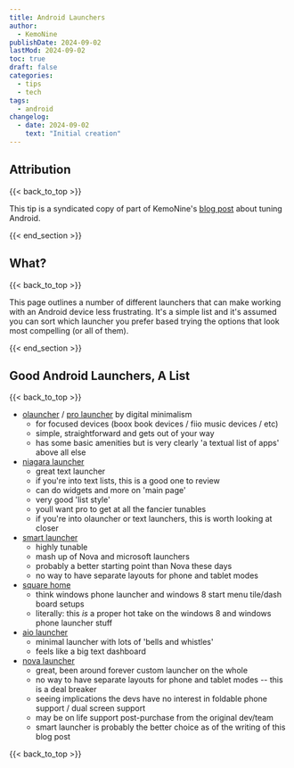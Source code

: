 ```yaml
---
title: Android Launchers
author: 
  - KemoNine
publishDate: 2024-09-02
lastMod: 2024-09-02
toc: true
draft: false
categories:
  - tips
  - tech
tags:
  - android
changelog:
  - date: 2024-09-02
    text: "Initial creation"
---
```


## Attribution
{{< back_to_top >}}

This tip is a syndicated copy of part of KemoNine's [blog post](https://blog.kemonine.info/blog/2024-09-01-android-tuning/) about tuning Android.

{{< end_section >}}

## What?
{{< back_to_top >}}

This page outlines a number of different launchers that can make working with an Android device less frustrating. It's a simple list and it's assumed you can sort which launcher you prefer based trying the options that look most compelling (or all of them).

{{< end_section >}}

## Good Android Launchers, A List
{{< back_to_top >}}

-   [olauncher](https://github.com/tanujnotes/Olauncher) / [pro launcher](https://play.google.com/store/apps/details?id=app.prolauncher) by digital minimalism
    -   for focused devices (boox book devices / fiio music devices / etc)
    -   simple, straightforward and gets out of your way
    -   has some basic amenities but is very clearly 'a textual list of apps' above all else
-   [niagara launcher](https://play.google.com/store/apps/details?id=bitpit.launcher)
    -   great text launcher
    -   if you're into text lists, this is a good one to review
    -   can do widgets and more on 'main page'
    -   very good 'list style'
    -   youll want pro to get at all the fancier tunables
    -   if you're into olauncher or text launchers, this is worth looking at closer
-   [smart launcher](https://play.google.com/store/apps/details?id=ginlemon.flowerfree)
    -   highly tunable
    -   mash up of Nova and microsoft launchers
    -   probably a better starting point than Nova these days
    -   no way to have separate layouts for phone and tablet modes
-   [square home](https://play.google.com/store/apps/details/Square_Home?id=com.ss.squarehome2&hl=en_US)
    -   think windows phone launcher and windows 8 start menu tile/dash board setups
    -   literally: this _is_ a proper hot take on the windows 8 and windows phone launcher stuff
-   [aio launcher](https://play.google.com/store/apps/details?id=ru.execbit.aiolauncher)
    -   minimal launcher with lots of 'bells and whistles'
    -   feels like a big text dashboard
-   [nova launcher](https://play.google.com/store/apps/details?id=com.teslacoilsw.launcher)
    -   great, been around forever custom launcher on the whole
    -   no way to have separate layouts for phone and tablet modes -- this is a deal breaker
    -   seeing implications the devs have no interest in foldable phone support / dual screen support
    -   may be on life support post-purchase from the original dev/team
    -   smart launcher is probably the better choice as of the writing of this blog post

{{< back_to_top >}}
